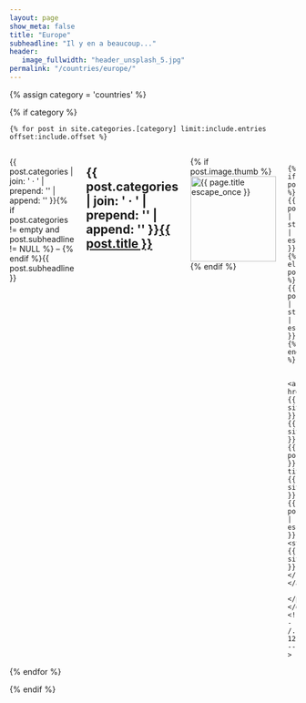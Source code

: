```yaml
---
layout: page
show_meta: false
title: "Europe"
subheadline: "Il y en a beaucoup..."
header:
   image_fullwidth: "header_unsplash_5.jpg"
permalink: "/countries/europe/"
---
```


{% assign category = 'countries' %}

 {% if category %}

    {% for post in site.categories.[category] limit:include.entries offset:include.offset %}
<div class="row">
    <div class="small-12 columns b60">
      <p class="subheadline">{{ post.categories | join: ' &middot; ' | prepend: '<span class="subheader">' | append: '</span>' }}{% if post.categories != empty and post.subheadline != NULL %} – {% endif %}{{ post.subheadline }}</p>
      <h2>{{ post.categories | join: ' &middot; ' | prepend: '<span class="subheader">' | append: '</span>' }}<a href="{{ site.url }}{{ site.baseurl }}{{ post.url }}">{{ post.title }}</a></h2>
      <p>
        {% if post.image.thumb %}<a href="{{ site.url }}{{ site.baseurl }}{{ post.url }}" title="{{ post.title | escape_once }}"><img src="{{ site.urlimg }}{{ post.image.thumb }}" class="alignleft" width="150" height="150" alt="{{ page.title escape_once }}"></a>{% endif %}

        {% if post.meta_description %}{{ post.meta_description | strip_html | escape }}{% elsif post.teaser %}{{ post.teaser | strip_html | escape }}{% endif %}

        <a href="{{ site.url }}{{ site.baseurl }}{{ post.url }}" title="{{ site.data.language.read }} {{ post.title | escape_once }}"><strong>{{ site.data.language.read_more }}</strong></a>
      </p>
    </div><!-- /.small-12.columns -->
  </div><!-- /.row -->
    {% endfor %}

  {% endif %}
